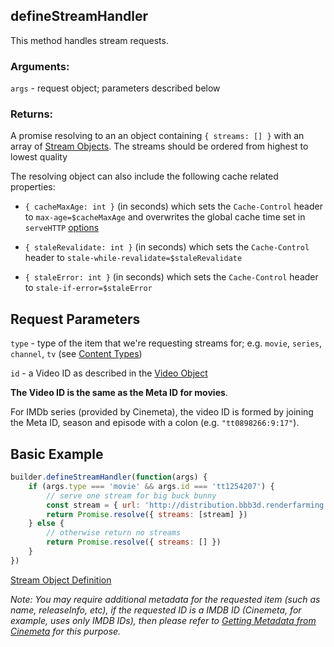 ## defineStreamHandler

This method handles stream requests.

### Arguments:

`args` - request object; parameters described below

### Returns:

A promise resolving to an an object containing `{ streams: [] }` with an array of [Stream Objects](../responses/stream.md). The streams should be ordered from highest to lowest quality

The resolving object can also include the following cache related properties:

- `{ cacheMaxAge: int }` (in seconds) which sets the `Cache-Control` header to `max-age=$cacheMaxAge` and overwrites the global cache time set in `serveHTTP` [options](../../README.md#servehttpaddoninterface-options)

- `{ staleRevalidate: int }` (in seconds) which sets the `Cache-Control` header to `stale-while-revalidate=$staleRevalidate`

- `{ staleError: int }` (in seconds) which sets the `Cache-Control` header to `stale-if-error=$staleError`


## Request Parameters

``type`` - type of the item that we're requesting streams for; e.g. `movie`, `series`, `channel`, `tv` (see [Content Types](../responses/content.types.md))

``id`` - a Video ID as described in the [Video Object](../responses/meta.md#video-object)

**The Video ID is the same as the Meta ID for movies**.

For IMDb series (provided by Cinemeta), the video ID is formed by joining the Meta ID, season and episode with a colon (e.g. `"tt0898266:9:17"`).


## Basic Example

```javascript
builder.defineStreamHandler(function(args) {
    if (args.type === 'movie' && args.id === 'tt1254207') {
        // serve one stream for big buck bunny
        const stream = { url: 'http://distribution.bbb3d.renderfarming.net/video/mp4/bbb_sunflower_1080p_30fps_normal.mp4' }
        return Promise.resolve({ streams: [stream] })
    } else {
        // otherwise return no streams
        return Promise.resolve({ streams: [] })
    }
})
```

[Stream Object Definition](../responses/stream.md)

_Note: You may require additional metadata for the requested item (such as name, releaseInfo, etc), if the requested ID is a IMDB ID (Cinemeta, for example, uses only IMDB IDs), then please refer to [Getting Metadata from Cinemeta](https://github.com/Stremio/stremio-addon-sdk/blob/master/docs/advanced.md#getting-metadata-from-cinemeta) for this purpose._
